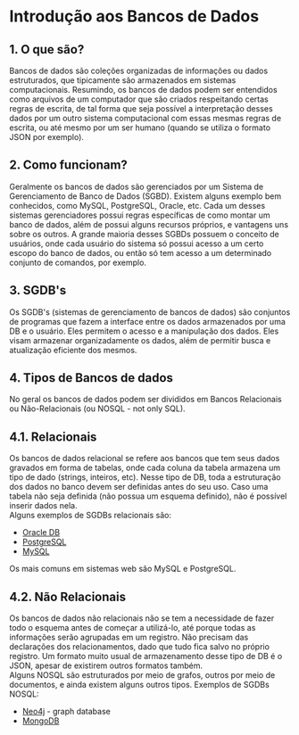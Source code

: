 # Introdução aos Bancos de Dados

## 1. O que são?

Bancos de dados são coleções organizadas de informações ou dados estruturados, que tipicamente são armazenados em sistemas computacionais. Resumindo, os bancos de dados podem ser entendidos como arquivos de um computador que são criados respeitando certas regras de escrita, de tal forma que seja possível a interpretação desses dados por um outro sistema computacional com essas mesmas regras de escrita, ou até mesmo por um ser humano \(quando se utiliza o formato JSON por exemplo\).

## 2. Como funcionam?

Geralmente os bancos de dados são gerenciados por um Sistema de Gerenciamento de Banco de Dados \(SGBD\). Existem alguns exemplo bem conhecidos, como MySQL, PostgreSQL, Oracle, etc. Cada um desses sistemas gerenciadores possui regras específicas de como montar um banco de dados, além de possui alguns recursos próprios, e vantagens uns sobre os outros. A grande maioria desses SGBDs possuem o conceito de usuários, onde cada usuário do sistema só possui acesso a um certo escopo do banco de dados, ou então só tem acesso a um determinado conjunto de comandos, por exemplo.

## 3. SGDB's

Os SGDB's \(sistemas de gerenciamento de bancos de dados\) são conjuntos de programas que fazem a interface entre os dados armazenados por uma DB e o usuário. Eles permitem o acesso e a manipulação dos dados. Eles visam armazenar organizadamente os dados, além de permitir busca e atualização eficiente dos mesmos.

## 4. Tipos de Bancos de dados

No geral os bancos de dados podem ser divididos em Bancos Relacionais ou Não-Relacionais \(ou NOSQL - not only SQL\).

## 4.1. Relacionais

Os bancos de dados relacional se refere aos bancos que tem seus dados gravados em forma de tabelas, onde cada coluna da tabela armazena um tipo de dado \(strings, inteiros, etc\). Nesse tipo de DB, toda a estruturação dos dados no banco devem ser definidas antes do seu uso. Caso uma tabela não seja definida \(não possua um esquema definido\), não é possível inserir dados nela.  
Alguns exemplos de SGDBs relacionais são:

* [Oracle DB](https://www.oracle.com/br/database/)
* [PostgreSQL](https://www.postgresql.org/)
* [MySQL](https://www.mysql.com/)

Os mais comuns em sistemas web são MySQL e PostgreSQL.

## 4.2. Não Relacionais

Os bancos de dados não relacionais não se tem a necessidade de fazer todo o esquema antes de começar a utilizá-lo, até porque todas as informações serão agrupadas em um registro. Não precisam das declarações dos relacionamentos, dado que tudo fica salvo no próprio registro. Um formato muito usual de armazenamento desse tipo de DB é o JSON, apesar de existirem outros formatos também.  
Alguns NOSQL são estruturados por meio de grafos, outros por meio de documentos, e ainda existem alguns outros tipos. Exemplos de SGDBs NOSQL:

* [Neo4j](https://neo4j.com/) - graph database
* [MongoDB](https://www.mongodb.com/)
